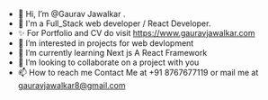 - 👋 Hi, I’m @Gaurav Jawalkar .
- 👋 I'm a Full_Stack web developer / React Developer.
- ✨ For Portfolio and CV do visit https://www.gauravjawalkar.com
- 👀 I’m interested in projects for web devlopment
- 🌱 I’m currently learning Next js A React Framework
- 💞️ I’m looking to collaborate on a project with you
- 📫 How to reach me Contact Me at +91 8767677119 or mail me at gauravjawalkar8@gmail.com

<!---
GauravJawalkar/GauravJawalkar is a ✨ special ✨ repository because its `README.md` (this file) appears on your GitHub profile.
You can click the Preview link to take a look at your changes.
--->
